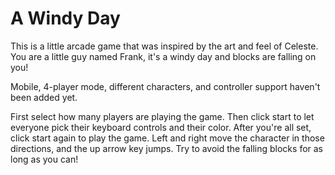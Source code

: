 # A Windy Day
This is a little arcade game that was inspired by the art and feel of Celeste. You are a little guy named Frank, it's a windy day and blocks are falling on you!

Mobile, 4-player mode, different characters, and controller support haven't been added yet.

First select how many players are playing the game. Then click start to let everyone pick their keyboard controls and their color. After you're all set, click start again to play the game. Left and right move the character in those directions, and the up arrow key jumps. Try to avoid the falling blocks for as long as you can!
